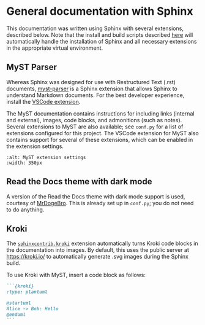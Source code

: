 # General documentation with Sphinx

This documentation was written using Sphinx with several extensions, described below. Note that the install and build scripts described [here](dev_install) will automatically handle the installation of Sphinx and all necessary extensions in the appropriate virtual environment.

## MyST Parser

Whereas Sphinx was designed for use with Restructured Text (.rst) documents, [myst-parser](https://myst-parser.readthedocs.io/) is a Sphinx extension that allows Sphinx to understand Markdown documents.  For the best developer experience, install the [VSCode extension](https://marketplace.visualstudio.com/items?itemName=ExecutableBookProject.myst-highlight).

The MyST documentation contains instructions for including links (internal and external), images, code blocks, and admonitions (such as notes). Several extensions to MyST are also available; see `conf.py` for a list of extensions configured for this project.  The VSCode extension for MyST also contains support for several of these extensions, which can be enabled in the extension settings.

```{image} _static/myst.png
:alt: MyST extension settings
:width: 350px
```

## Read the Docs theme with dark mode

A version of the Read the Docs theme with dark mode support is used, courtesy of [MrDogeBro](https://github.com/MrDogeBro/sphinx_rtd_dark_mode).  This is already set up in `conf.py`; you do not need to do anything.

## Kroki

The [`sphinxcontrib.kroki`](https://github.com/sphinx-contrib/kroki) extension automatically turns Kroki code blocks in the documentation into images. By default, this uses the public server at <https://kroki.io/> to automatically generate .svg images during the Sphinx build.

To use Kroki with MyST, insert a code block as follows:

````markdown
```{kroki}
:type: plantuml

@startuml
Alice -> Bob: Hello
@enduml
```
````
